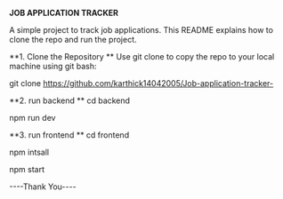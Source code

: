 **JOB APPLICATION TRACKER**

A simple project to track job applications. This README explains how to clone the repo and run the project.

**1. Clone the Repository **
Use git clone to copy the repo to your local machine using git bash:

git clone https://github.com/karthick14042005/Job-application-tracker-

**2. run backend **
cd backend

npm run dev

**3. run frontend **
cd frontend

npm intsall

npm start

----Thank You----